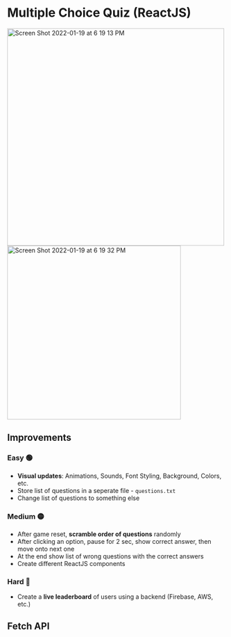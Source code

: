 # Multiple Choice Quiz (ReactJS)

<img width="500" alt="Screen Shot 2022-01-19 at 6 19 13 PM" src="https://user-images.githubusercontent.com/36372968/150233909-40f43663-f001-4315-b7ea-970bf54a9a73.png">

<img width="400" alt="Screen Shot 2022-01-19 at 6 19 32 PM" src="https://user-images.githubusercontent.com/36372968/150233956-8550e069-05e2-4bcd-bf23-270cad6cc590.png">

## Improvements

### Easy 🟢 
- **Visual updates**: Animations, Sounds, Font Styling, Background, Colors, etc.
- Store list of questions in a seperate file - `questions.txt`
- Change list of questions to something else

### Medium 🟡 
- After game reset, **scramble order of questions** randomly
- After clicking an option, pause for 2 sec, show correct answer, then move onto next one
- At the end show list of wrong questions with the correct answers
- Create different ReactJS components

### Hard 🔴 
- Create a **live leaderboard** of users using a backend (Firebase, AWS, etc.)

## Fetch API
